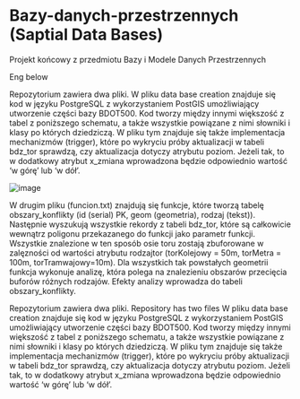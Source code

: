 # Bazy-danych-przestrzennych (Saptial Data Bases)
Projekt końcowy z przedmiotu Bazy i Modele Danych Przestrzennych

Eng below

Repozytorium zawiera dwa pliki.
W pliku data base creation znajduje się kod w języku PostgreSQL z wykorzystaniem PostGIS umożliwiający utworzenie części bazy BDOT500. Kod tworzy między innymi większość z tabel z poniższego schematu, a także wszystkie powiązane z nimi słowniki i klasy po których dziedziczą. W pliku tym znajduje się także implementacja mechanizmów (trigger), które po wykryciu próby aktualizacji w tabeli bdz_tor sprawdzą, czy aktualizacja dotyczy atrybutu poziom. Jeżeli tak, to w dodatkowy atrybut x_zmiana wprowadzona będzie odpowiednio wartość ‘w górę’ lub ‘w dół’.

![image](https://github.com/MariaMank/Bazy-danych-przestrzennych/assets/92314221/9c7c148d-5e59-4ba2-80eb-cd31cbc39b3b)

W drugim pliku (funcion.txt) znajdują się funkcje, które tworzą tabelę obszary_konflikty (id (serial) PK, geom (geometria), rodzaj (tekst)). Następnie wyszukują wszystkie rekordy z tabeli bdz_tor, które są całkowicie wewnątrz poligonu przekazanego do funkcji jako parametr funkcji. Wszystkie znalezione w ten sposób osie toru zostają zbuforowane w zalęzności od wartości atrybutu rodzajtor (torKolejowy = 50m, torMetra = 100m, torTramwajowy=10m).
Dla wszystkich tak powstałych geometrii  funkcja wykonuje analizę, która polega na znalezieniu obszarów przecięcia buforów różnych rodzajów. Efekty analizy wprowadza do tabeli obszary_konflikty.


Repozytorium zawiera dwa pliki. Repository has two files
W pliku data base creation znajduje się kod w języku PostgreSQL z wykorzystaniem PostGIS umożliwiający utworzenie części bazy BDOT500. Kod tworzy między innymi większość z tabel z poniższego schematu, a także wszystkie powiązane z nimi słowniki i klasy po których dziedziczą. W pliku tym znajduje się także implementacja mechanizmów (trigger), które po wykryciu próby aktualizacji w tabeli bdz_tor sprawdzą, czy aktualizacja dotyczy atrybutu poziom. Jeżeli tak, to w dodatkowy atrybut x_zmiana wprowadzona będzie odpowiednio wartość ‘w górę’ lub ‘w dół’.
